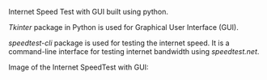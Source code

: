Internet Speed Test with GUI built using python.

*Tkinter* package in Python is used for Graphical User Interface (GUI).

*speedtest-cli* package is used for testing the internet speed. It is a command-line interface for testing internet bandwidth using *speedtest.net*.

Image of the Internet SpeedTest with  GUI:
